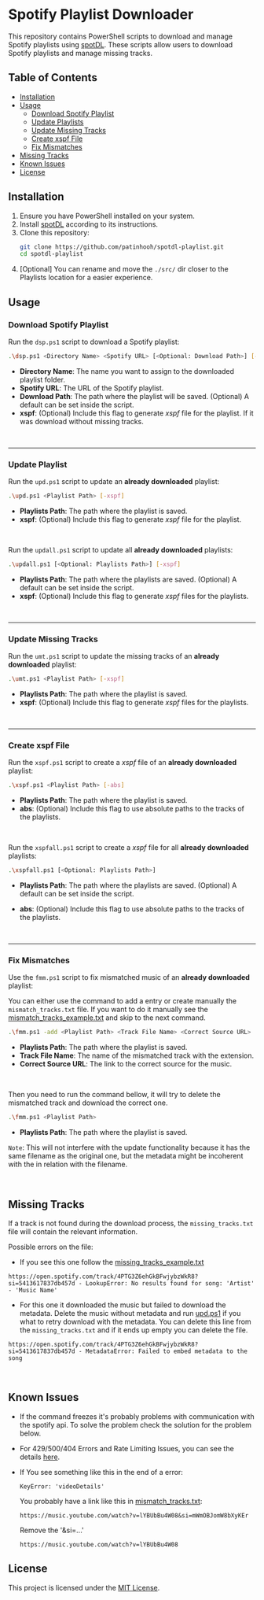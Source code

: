 # Spotify Playlist Downloader

This repository contains PowerShell scripts to download and manage Spotify playlists using [spotDL](https://github.com/spotDL/spotify-downloader). These scripts allow users to download Spotify playlists and manage missing tracks.

## Table of Contents

- [Installation](#installation)
- [Usage](#usage)
  - [Download Spotify Playlist](#download-spotify-playlist)
  - [Update Playlists](#update-playlist)
  - [Update Missing Tracks](#update-missing-tracks)
  - [Create xspf File](#create-xspf-file)
  - [Fix Mismatches](#fix-mismatches)
- [Missing Tracks](#missing-tracks)
- [Known Issues](#known-issues)
- [License](#license)

## Installation

1. Ensure you have PowerShell installed on your system.
2. Install [spotDL](https://github.com/spotDL/spotify-downloader#installation) according to its instructions.
3. Clone this repository:
    ```bash
    git clone https://github.com/patinhooh/spotdl-playlist.git
    cd spotdl-playlist  
    ```
4. \[Optional\] You can rename and move the `./src/` dir closer to the Playlists location for a easier experience.


## Usage

### Download Spotify Playlist

Run the `dsp.ps1` script to download a Spotify playlist:

```bash
.\dsp.ps1 <Directory Name> <Spotify URL> [<Optional: Download Path>] [-xspf]
```
- **Directory Name**: The name you want to assign to the downloaded playlist folder.
- **Spotify URL**: The URL of the Spotify playlist.
- **Download Path**: The path where the playlist will be saved. (Optional) A default can be set inside the script.
- **xspf**: (Optional) Include this flag to generate *xspf* file for the playlist. If it was download without missing tracks.

<br>

<hr>

### Update Playlist
Run the `upd.ps1` script to update an **already downloaded** playlist:

```bash
.\upd.ps1 <Playlist Path> [-xspf]
```
- **Playlists Path**: The path where the playlist is saved.
- **xspf**: (Optional) Include this flag to generate *xspf* file for the playlist.

<br>

Run the `updall.ps1` script to update all **already downloaded** playlists:

```bash
.\updall.ps1 [<Optional: Playlists Path>] [-xspf]
```
- **Playlists Path**: The path where the playlists are saved. (Optional) A default can be set inside the script.
- **xspf**: (Optional) Include this flag to generate *xspf* files for the playlists.

<br>

<hr>

### Update Missing Tracks

Run the `umt.ps1` script to update the missing tracks of an **already downloaded** playlist:

```bash
.\umt.ps1 <Playlist Path> [-xspf]
```
- **Playlists Path**: The path where the playlist is saved.
- **xspf**: (Optional) Include this flag to generate *xspf* files for the playlists.

<br>

<hr>

### Create xspf File

Run the `xspf.ps1` script to create a *xspf* file of an **already downloaded** playlist:

```bash
.\xspf.ps1 <Playlist Path> [-abs]
```
- **Playlists Path**: The path where the playlist is saved.
- **abs**: (Optional) Include this flag to use absolute paths to the tracks of the playlists.

<br>

Run the `xspfall.ps1` script to create a *xspf* file for all  **already downloaded** playlists:

```bash
.\xspfall.ps1 [<Optional: Playlists Path>]
```
- **Playlists Path**: The path where the playlists are saved. (Optional) A default can be set inside the script.

- **abs**: (Optional) Include this flag to use absolute paths to the tracks of the playlists.

<br>

<hr>

### Fix Mismatches

Use the `fmm.ps1` script to fix mismatched music of an **already downloaded** playlist:

You can either use the command to add a entry or create manually the `mismatch_tracks.txt` file. If you want to do it manually see the [mismatch_tracks_example.txt](examples/mismatch_tracks_example.txt) and skip to the next command.

```bash
.\fmm.ps1 -add <Playlist Path> <Track File Name> <Correct Source URL>
```
- **Playlists Path**: The path where the playlist is saved.
- **Track File Name**: The name of the mismatched track with the extension.
- **Correct Source URL**: The link to the correct source for the music.

<br>

Then you need to run the command bellow, it will try to delete the mismatched track and download the correct one.
```bash
.\fmm.ps1 <Playlist Path>
```
- **Playlists Path**: The path where the playlist is saved.

`Note`: This will not interfere with the update functionality because it has the same filename as the original one, but the metadata might be incoherent with the in relation with the filename.

<br>

## Missing Tracks

If a track is not found during the download process, the `missing_tracks.txt` file will contain the relevant information. 

Possible errors on the file:
- If you see this one follow the [missing_tracks_example.txt](examples/missing_tracks_example.txt)
```
https://open.spotify.com/track/4PTG3Z6ehGkBFwjybzWkR8?si=5413617837db457d - LookupError: No results found for song: 'Artist' - 'Music Name'
```
- For this one it downloaded the music but failed to download the metadata. Delete the music without metadata and run [upd.ps1](#update-playlist) if you what to retry download with the metadata. You can delete this line from the `missing_tracks.txt` and if it ends up empty you can delete the file.
```
https://open.spotify.com/track/4PTG3Z6ehGkBFwjybzWkR8?si=5413617837db457d - MetadataError: Failed to embed metadata to the song
```

<br>

## Known Issues
- If the command freezes it's probably problems with communication with the spotify api. To solve the problem check the solution for the problem below.

- For 429/500/404 Errors and Rate Limiting Issues, you can see the details [here](https://github.com/spotDL/spotify-downloader/issues/2142).

- If You see something like this in the end of a error:
  ```
  KeyError: 'videoDetails'
  ```
  You probably have a link like this in [mismatch_tracks.txt](examples/mismatch_tracks_example.txt):
  ```
  https://music.youtube.com/watch?v=lYBUbBu4W08&si=mWmOBJomW8bXyKEr
  ```
  Remove the '&si=...'
  ```
  https://music.youtube.com/watch?v=lYBUbBu4W08
  ```

## License

This project is licensed under the [MIT License](LICENSE).